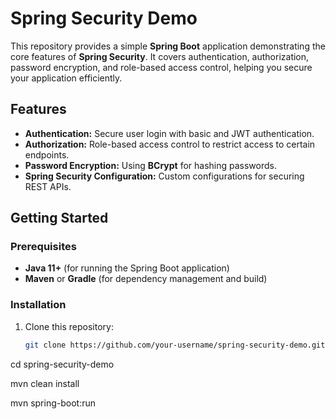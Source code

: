 # Spring Security Demo

This repository provides a simple **Spring Boot** application demonstrating the core features of **Spring Security**. It covers authentication, authorization, password encryption, and role-based access control, helping you secure your application efficiently.

## Features

- **Authentication:** Secure user login with basic and JWT authentication.
- **Authorization:** Role-based access control to restrict access to certain endpoints.
- **Password Encryption:** Using **BCrypt** for hashing passwords.
- **Spring Security Configuration:** Custom configurations for securing REST APIs.

## Getting Started

### Prerequisites

- **Java 11+** (for running the Spring Boot application)
- **Maven** or **Gradle** (for dependency management and build)

### Installation

1. Clone this repository:

   ```bash
   git clone https://github.com/your-username/spring-security-demo.git


cd spring-security-demo


mvn clean install


mvn spring-boot:run

